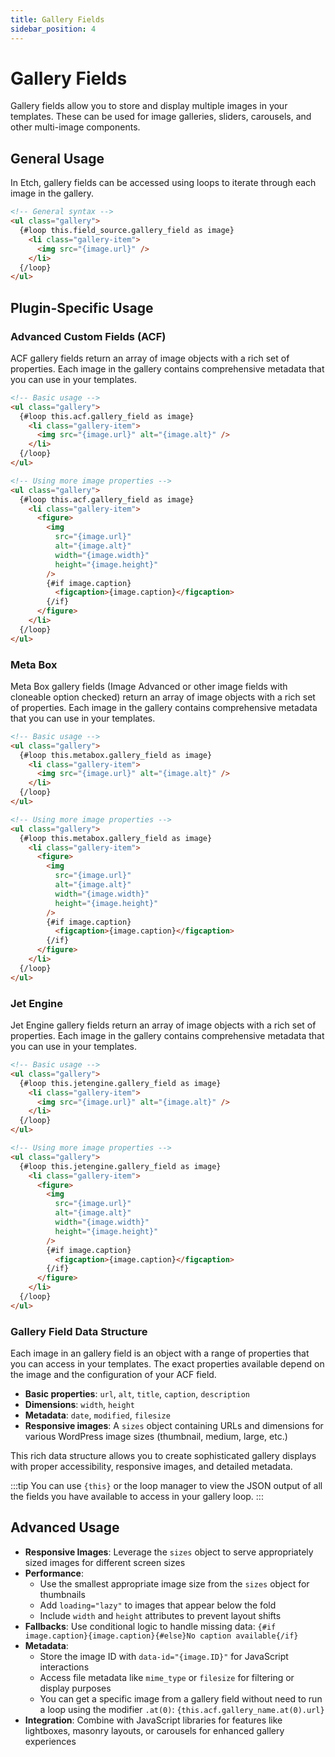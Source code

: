 ```yaml
---
title: Gallery Fields
sidebar_position: 4
---
```


# Gallery Fields

Gallery fields allow you to store and display multiple images in your templates. These can be used for image galleries, sliders, carousels, and other multi-image components.

## General Usage

In Etch, gallery fields can be accessed using loops to iterate through each image in the gallery.

```html
<!-- General syntax -->
<ul class="gallery">
  {#loop this.field_source.gallery_field as image}
    <li class="gallery-item">
      <img src="{image.url}" />
    </li>
  {/loop}
</ul>
```

## Plugin-Specific Usage

### Advanced Custom Fields (ACF)

ACF gallery fields return an array of image objects with a rich set of properties. Each image in the gallery contains comprehensive metadata that you can use in your templates.

```html
<!-- Basic usage -->
<ul class="gallery">
  {#loop this.acf.gallery_field as image}
    <li class="gallery-item">
      <img src="{image.url}" alt="{image.alt}" />
    </li>
  {/loop}
</ul>

<!-- Using more image properties -->
<ul class="gallery">
  {#loop this.acf.gallery_field as image}
    <li class="gallery-item">
      <figure>
        <img 
          src="{image.url}" 
          alt="{image.alt}"
          width="{image.width}"
          height="{image.height}"
        />
        {#if image.caption}
          <figcaption>{image.caption}</figcaption>
        {/if}
      </figure>
    </li>
  {/loop}
</ul>
```

### Meta Box

Meta Box gallery fields (Image Advanced or other image fields with cloneable option checked) return an array of image objects with a rich set of properties. Each image in the gallery contains comprehensive metadata that you can use in your templates.

```html
<!-- Basic usage -->
<ul class="gallery">
  {#loop this.metabox.gallery_field as image}
    <li class="gallery-item">
      <img src="{image.url}" alt="{image.alt}" />
    </li>
  {/loop}
</ul>

<!-- Using more image properties -->
<ul class="gallery">
  {#loop this.metabox.gallery_field as image}
    <li class="gallery-item">
      <figure>
        <img 
          src="{image.url}" 
          alt="{image.alt}"
          width="{image.width}"
          height="{image.height}"
        />
        {#if image.caption}
          <figcaption>{image.caption}</figcaption>
        {/if}
      </figure>
    </li>
  {/loop}
</ul>
```

### Jet Engine

Jet Engine gallery fields return an array of image objects with a rich set of properties. Each image in the gallery contains comprehensive metadata that you can use in your templates.

```html
<!-- Basic usage -->
<ul class="gallery">
  {#loop this.jetengine.gallery_field as image}
    <li class="gallery-item">
      <img src="{image.url}" alt="{image.alt}" />
    </li>
  {/loop}
</ul>

<!-- Using more image properties -->
<ul class="gallery">
  {#loop this.jetengine.gallery_field as image}
    <li class="gallery-item">
      <figure>
        <img 
          src="{image.url}" 
          alt="{image.alt}"
          width="{image.width}"
          height="{image.height}"
        />
        {#if image.caption}
          <figcaption>{image.caption}</figcaption>
        {/if}
      </figure>
    </li>
  {/loop}
</ul>
```

### Gallery Field Data Structure

Each image in an gallery field is an object with a range of properties that you can access in your templates. The exact properties available depend on the image and the configuration of your ACF field.

- **Basic properties**: `url`, `alt`, `title`, `caption`, `description`
- **Dimensions**: `width`, `height`
- **Metadata**: `date`, `modified`, `filesize`
- **Responsive images**: A `sizes` object containing URLs and dimensions for various WordPress image sizes (thumbnail, medium, large, etc.)

This rich data structure allows you to create sophisticated gallery displays with proper accessibility, responsive images, and detailed metadata.

:::tip
You can use `{this}` or the loop manager to view the JSON output of all the fields you have available to access in your gallery loop.
:::

## Advanced Usage

- **Responsive Images**: Leverage the `sizes` object to serve appropriately sized images for different screen sizes
- **Performance**: 
  - Use the smallest appropriate image size from the `sizes` object for thumbnails
  - Add `loading="lazy"` to images that appear below the fold
  - Include `width` and `height` attributes to prevent layout shifts
- **Fallbacks**: Use conditional logic to handle missing data: `{#if image.caption}{image.caption}{#else}No caption available{/if}`
- **Metadata**:
  - Store the image ID with `data-id="{image.ID}"` for JavaScript interactions
  - Access file metadata like `mime_type` or `filesize` for filtering or display purposes
  - You can get a specific image from a gallery field without need to run a loop using the modifier `.at(0)`: `{this.acf.gallery_name.at(0).url}`
- **Integration**: Combine with JavaScript libraries for features like lightboxes, masonry layouts, or carousels for enhanced gallery experiences

